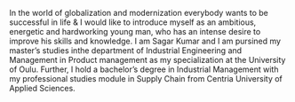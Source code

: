 In the world of globalization and modernization everybody wants to be successful in life & I would like to introduce myself as an ambitious, energetic and hardworking young man, who has an intense desire to improve his skills and knowledge. I am Sagar Kumar and I am pursined my master’s studies inthe department of Industrial Engineering and Management in Product management as my specialization at the University of Oulu. Further, I hold a bachelor’s degree in Industrial Management with my professional studies module in Supply Chain from Centria University of Applied Sciences.
